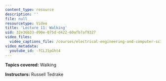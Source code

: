 ```yaml
---
content_type: resource
description: ''
file: null
resourcetype: Video
title: 'Lecture 11: Walking'
uid: 32e36b33-d90e-075d-d422-60afb7af9327
video_files:
  video_captions_file: /courses/electrical-engineering-and-computer-science/6-832-underactuated-robotics-spring-2009/video-lectures/lecture-11-walking/-fCLJ1pGht4.vtt
video_metadata:
  youtube_id: -fCLJ1pGht4
---
```


**Topics covered:** Walking

**Instructors:** Russell Tedrake